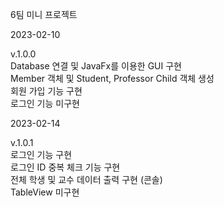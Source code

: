 6팀 미니 프로젝트

2023-02-10

v.1.0.0   
Database 연결 및 JavaFx를 이용한 GUI 구현   
Member 객체 및 Student, Professor Child 객체 생성    
회원 가입 기능 구현    
로그인 기능 미구현    

2023-02-14   

v.1.0.1   
로그인 기능 구현   
로그인 ID 중복 체크 기능 구현   
전체 학생 및 교수 데이터 출력 구현 (콘솔)   
TableView 미구현


